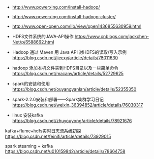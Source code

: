 - http://www.powerxing.com/install-hadoop/
- http://www.powerxing.com/install-hadoop-cluster/
- http://www.open-open.com/lib/view/open1436855630959.html


- HDFS文件系统的JAVA-API操作
https://www.cnblogs.com/jackchen-Net/p/6588662.html

- Hadoop 通过 Maven 用 Java API 对HDFS的读取/写入示例
https://blog.csdn.net/jiecxy/article/details/78011630

- hadoop 添加本机文件夹到HDFS目录以及一些简单命令
https://blog.csdn.net/macanv/article/details/52729625

- spark的安装和使用
https://blog.csdn.net/ouyangyanlan/article/details/52355350

- spark-2.2.0安装和部署——Spark集群学习日记
https://blog.csdn.net/weixin_36394852/article/details/76030317

- linux 安装kafka
https://blog.csdn.net/zhuyouyong/article/details/78921676

kafka+flume+hdfs实时日志流系统初探
https://blog.csdn.net/feinifi/article/details/73929015

spark steaming + kafka
https://blog.csdn.net/u010159842/article/details/78664758
